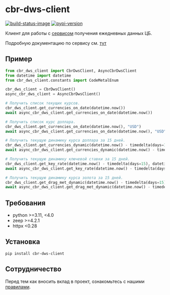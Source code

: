 # cbr-dws-client

[![build-status-image]][build-status]
[![pypi-version]][pypi]

Клиент для работы с [сервисом](http://www.cbr.ru/DailyInfoWebServ/DailyInfo.asmx) получения ежедневных данных ЦБ.

Подробную документацию по сервису см. [тут](https://cbr.ru/development/dws/)

## Пример

```python
from cbr_dws_client import CbrDwsClient, AsyncCbrDwsClient
from datetime import datetime
from cbr_dws_client.constants import CodeMetalEnum

cbr_dws_client = CbrDwsClient()
async_cbr_dws_client = AsyncCbrDwsClient()

# Получить список текущих курсов.
cbr_dws_client.get_currencies_on_date(datetime.now())
await async_cbr_dws_client.get_currencies_on_date(datetime.now())

# Получить список курс доллара.
cbr_dws_client.get_currencies_on_date(datetime.now(), "USD")
await async_cbr_dws_client.get_currencies_on_date(datetime.now(), "USD")

# Получить текущую динамику курса доллара за 15 дней.
cbr_dws_client.get_currencies_dynamic(datetime.now() - timedelta(days=15), datetime.now(), "USD")
await async_cbr_dws_client.get_currencies_dynamic(datetime.now() - timedelta(days=15), datetime.now(), "USD")

# Получить текущую динамику ключевой ставки за 15 дней.
cbr_dws_client.get_key_rate(datetime.now() - timedelta(days=15), datetime.now())
await async_cbr_dws_client.get_key_rate(datetime.now() - timedelta(days=15), datetime.now())

# Получить текущую динамику курса золота за 15 дней.
cbr_dws_client.get_drag_met_dynamic(datetime.now() - timedelta(days=15), datetime.now(), CodeMetalEnum.GOLD.value)
await async_cbr_dws_client.get_drag_met_dynamic(datetime.now() - timedelta(days=15), datetime.now(), CodeMetalEnum.GOLD.value)
```

## Требования

- python >=3.11, <4.0
- zeep >=4.2.1
- httpx <0.28

## Установка

```pip install cbr-dws-client```

## Сотрудничество

Перед тем как вносить вклад в проект, ознакомьтесь с нашими [правилами](CONTRIBUTING.md).

[build-status-image]: https://github.com/SergeiVElfimov/cbr-dws-client/actions/workflows/python-package.yml/badge.svg
[build-status]: https://github.com/SergeiVElfimov/cbr-dws-client/actions/workflows/python-package.yml
[pypi-version]: https://img.shields.io/pypi/v/cbr-dws-client.svg
[pypi]: https://pypi.org/project/cbr-dws-client/
